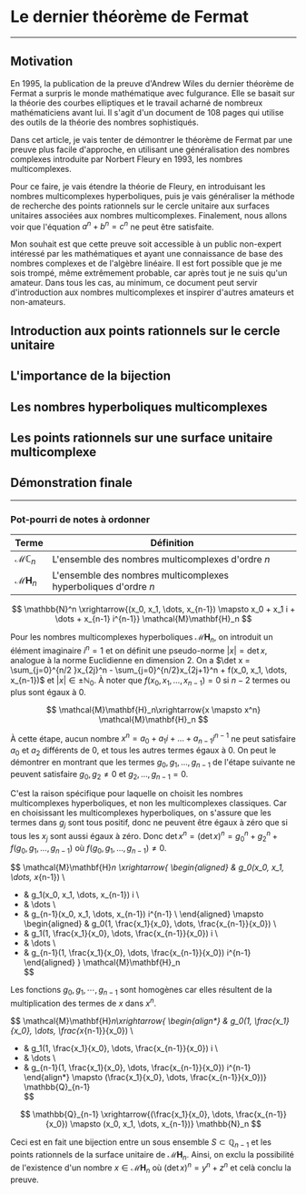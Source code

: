 # Le dernier théorème de Fermat

---

## Motivation

En 1995, la publication de la preuve d'Andrew Wiles du dernier théorème de Fermat a surpris le monde mathématique avec fulgurance. Elle se basait sur la théorie des courbes elliptiques et le travail acharné de nombreux mathématiciens avant lui. Il s'agit d'un document de 108 pages qui utilise des outils de la théorie des nombres sophistiqués.

Dans cet article, je vais tenter de démontrer le théorème de Fermat par une preuve plus facile d'approche, en utilisant une généralisation des nombres complexes introduite par Norbert Fleury en 1993, les nombres multicomplexes.

Pour ce faire, je vais étendre la théorie de Fleury, en introduisant les nombres multicomplexes hyperboliques, puis je vais généraliser la méthode de recherche des points rationnels sur le cercle unitaire aux surfaces unitaires associées aux nombres multicomplexes. Finalement, nous allons voir que l'équation $a^n + b^n = c^n$ ne peut être satisfaite.

Mon souhait est que cette preuve soit accessible à un public non-expert intéressé par les mathématiques et ayant une connaissance de base des nombres complexes et de l'algèbre linéaire. Il est fort possible que je me sois trompé, même extrêmement probable, car après tout je ne suis qu'un amateur. Dans tous les cas, au minimum, ce document peut servir d'introduction aux nombres multicomplexes et inspirer d'autres amateurs et non-amateurs.

## Introduction aux points rationnels sur le cercle unitaire

## L'importance de la bijection

## Les nombres hyperboliques multicomplexes

## Les points rationnels sur une surface unitaire multicomplexe

## Démonstration finale

---
### Pot-pourri de notes à ordonner

| Terme | Définition |
|-|-|
| $\mathcal{M}\mathbb{C}_n$ | L'ensemble des nombres multicomplexes d'ordre $n$ |
| $\mathcal{M}\mathbf{H}_n$ | L'ensemble des nombres multicomplexes hyperboliques d'ordre $n$ |

$$
\mathbb{N}^n \xrightarrow{(x_0, x_1, \dots, x_{n-1}) \mapsto x_0 + x_1 i + \dots + x_{n-1} i^{n-1}} \mathcal{M}\mathbf{H}_n 
$$

Pour les nombres multicomplexes hyperboliques $\mathcal{M}\mathbf{H}_n$, on introduit un élément imaginaire $i^n = 1$ et on définit une pseudo-norme $|x| = \det x$, analogue à la norme Euclidienne en dimension $2$. On a $\det x = \sum_{j=0}^{n/2 }x_{2j}^n - \sum_{j=0}^{n/2}x_{2j+1}^n + f(x_0, x_1, \dots, x_{n-1})$ et $|x| \in \pm \mathbb{N}_0$. À noter que $f(x_0, x_1, \dots, x_{n-1}) = 0$ si $n-2$ termes ou plus sont égaux à $0$. 

$$
 \mathcal{M}\mathbf{H}_n\xrightarrow{x \mapsto x^n} \mathcal{M}\mathbf{H}_n 
$$

À cette étape, aucun nombre $x^n = a_0 + a_1i + \dots + a_{n-1}i^{n-1}$ ne peut satisfaire $a_0$ et $a_2$ différents de $0$, et tous les autres termes égaux à $0$. On peut le démontrer en montrant que les termes $g_0, g_1, \dots, g_{n-1}$ de l'étape suivante ne peuvent satisfaire $g_0, g_2 \neq 0$ et $g_2, \dots, g_{n-1} = 0$.  

C'est la raison spécifique pour laquelle on choisit les nombres multicomplexes hyperboliques, et non les multicomplexes classiques. Car en choisissant les multicomplexes hyperboliques, on s'assure que les termes dans $g_j$ sont tous positif, donc ne peuvent être égaux à zéro que si tous les $x_j$ sont aussi égaux à zéro. Donc $\det x^n = (\det x)^n = g_0^n + g_2^n + f(g_0, g_1, \dots, g_{n-1})$ où $f(g_0, g_1, \dots, g_{n-1}) \neq 0$.


$$
 \mathcal{M}\mathbf{H}_n \xrightarrow{
\begin{aligned}
  & g_0(x_0, x_1, \dots, x_{n-1}) \\
+ & g_1(x_0, x_1, \dots, x_{n-1}) i \\
+ & \dots \\
+ & g_{n-1}(x_0, x_1, \dots, x_{n-1}) i^{n-1} \\
\end{aligned}
\mapsto
\begin{aligned}
  & g_0(1, \frac{x_1}{x_0}, \dots, \frac{x_{n-1}}{x_0}) \\
+ & g_1(1, \frac{x_1}{x_0}, \dots, \frac{x_{n-1}}{x_0}) i \\
+ & \dots \\
+ & g_{n-1}(1, \frac{x_1}{x_0}, \dots, \frac{x_{n-1}}{x_0}) i^{n-1}
\end{aligned}
} \mathcal{M}\mathbf{H}_n  
$$

Les fonctions $g_0, g_1, \cdots, g_{n-1}$ sont homogènes car elles résultent de la multiplication des termes de $x$ dans $x^n$.

$$
 \mathcal{M}\mathbf{H}_n\xrightarrow{ \begin{align*}
  & g_0(1, \frac{x_1}{x_0}, \dots, \frac{x_{n-1}}{x_0}) \\
+ & g_1(1, \frac{x_1}{x_0}, \dots, \frac{x_{n-1}}{x_0}) i \\
+ & \dots \\
+ & g_{n-1}(1, \frac{x_1}{x_0}, \dots, \frac{x_{n-1}}{x_0}) i^{n-1} \end{align*} \mapsto (\frac{x_1}{x_0}, \dots, \frac{x_{n-1}}{x_0})} \mathbb{Q}_{n-1}  
$$

$$
\mathbb{Q}_{n-1} \xrightarrow{(\frac{x_1}{x_0}, \dots, \frac{x_{n-1}}{x_0}) \mapsto (x_0, x_1, \dots, x_{n-1})} \mathbb{N}_n
$$

Ceci est en fait une bijection entre un sous ensemble $S \subset \mathbb{Q}_{n-1}$ et les points rationnels de la surface unitaire de $\mathcal{M}\mathbf{H}_n$. Ainsi, on exclu la possibilité de l'existence d'un nombre $x \in \mathcal{M}\mathbf{H}_n$ où $(\det x)^n = y^n + z^n$ et celà conclu la preuve.
